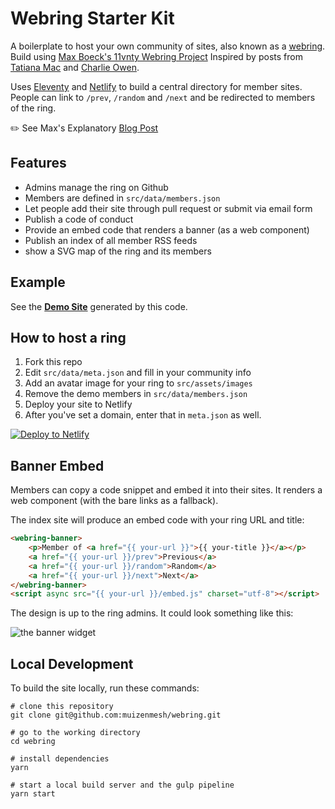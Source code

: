 # Webring Starter Kit

A boilerplate to host your own community of sites, also known as a [webring](https://en.wikipedia.org/wiki/Webring).  
Build using [Max Boeck's 11vnty Webring Project](https://github.com/maxboeck/webring)
Inspired by posts from [Tatiana Mac](https://twitter.com/TatianaTMac/status/1114388079630929926) and [Charlie Owen](https://www.sonniesedge.net/posts/webrings).

Uses [Eleventy](https://www.11ty.io) and [Netlify](https://www.netlify.com/) to build a central directory for member sites. People can link to `/prev`, `/random` and `/next` and be redirected to members of the ring.

✏️ See Max's Explanatory [Blog Post](https://mxb.dev/blog/webring-kit/)

## Features

* Admins manage the ring on Github
* Members are defined in `src/data/members.json`
* Let people add their site through pull request or submit via email form
* Publish a code of conduct
* Provide an embed code that renders a banner (as a web component)
* Publish an index of all member RSS feeds
* show a SVG map of the ring and its members

## Example

See the __[Demo Site](https://muizenmesh.netlify.com)__ generated by this code.

## How to host a ring

1. Fork this repo
2. Edit `src/data/meta.json` and fill in your community info
3. Add an avatar image for your ring to `src/assets/images`
4. Remove the demo members in `src/data/members.json`
5. Deploy your site to Netlify
6. After you've set a domain, enter that in `meta.json` as well.

[![Deploy to Netlify](https://www.netlify.com/img/deploy/button.svg)](https://app.netlify.com/start/deploy?repository=https://github.com/muizenmesh/webring)

## Banner Embed

Members can copy a code snippet and embed it into their sites.
It renders a web component (with the bare links as a fallback).

The index site will produce an embed code with your ring URL and title:

```html
<webring-banner>
    <p>Member of <a href="{{ your-url }}">{{ your-title }}</a></p>
    <a href="{{ your-url }}/prev">Previous</a>
    <a href="{{ your-url }}/random">Random</a>
    <a href="{{ your-url }}/next">Next</a>
</webring-banner>
<script async src="{{ your-url }}/embed.js" charset="utf-8"></script>
```

The design is up to the ring admins. It could look something like this:

![the banner widget](https://mxb.dev/assets/media/webrings/banner.png)

## Local Development

To build the site locally, run these commands:

```shell
# clone this repository
git clone git@github.com:muizenmesh/webring.git

# go to the working directory
cd webring

# install dependencies
yarn

# start a local build server and the gulp pipeline
yarn start
```
